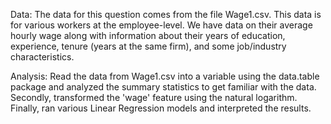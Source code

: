 Data: The data for this question comes from the file Wage1.csv. This data is for various workers at the
employee-level. We have data on their average hourly wage along with information about their years of
education, experience, tenure (years at the same firm), and some job/industry characteristics.


Analysis:
Read the data from Wage1.csv into a variable using the data.table package and analyzed the summary statistics to get familiar with the data. Secondly, transformed the 'wage' feature using the natural logarithm. Finally, ran various Linear Regression models and interpreted the results.
